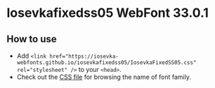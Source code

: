 # Iosevkafixedss05 WebFont 33.0.1

## How to use

- Add `<link href="https://iosevka-webfonts.github.io/iosevkafixedss05/IosevkaFixedSS05.css" rel="stylesheet" />` to your `<head>`.
- Check out the [CSS file](./IosevkaFixedSS05.css) for browsing the name of font family.
